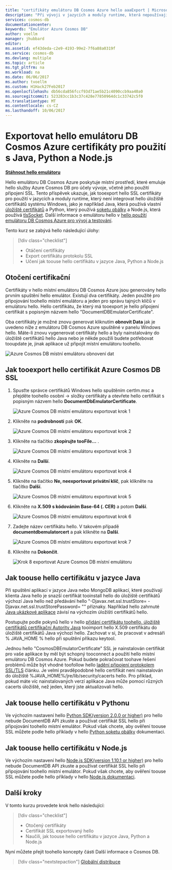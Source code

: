 ```yaml
---
title: "certifikáty emulátoru DB Cosmos Azure hello aaaExport | Microsoft Docs"
description: "Při vývoji v jazycích a moduly runtime, která nepoužívají úložiště certifikátů Windows hello bude potřebovat tooexport a spravovat certifikáty SSL hello. Tento příspěvek poskytuje podrobné pokyny."
services: cosmos-db
documentationcenter: 
keywords: "Emulátor Azure Cosmos DB"
author: voellm
manager: jhubbard
editor: 
ms.assetid: ef43deda-c2e9-4193-99e2-7f6a88a0319f
ms.service: cosmos-db
ms.devlang: multiple
ms.topic: article
ms.tgt_pltfrm: na
ms.workload: na
ms.date: 06/06/2017
ms.author: tvoellm
ms.custom: H1Hack27Feb2017
ms.openlocfilehash: db56cda856fccf93d71ae5b21c4090ccb9aa40a0
ms.sourcegitcommit: 523283cc1b3c37c428e77850964dc1c33742c5f0
ms.translationtype: MT
ms.contentlocale: cs-CZ
ms.lasthandoff: 10/06/2017
---
```

# <a name="export-hello-azure-cosmos-db-emulator-certificates-for-use-with-java-python-and-nodejs"></a>Exportovat hello emulátoru DB Cosmos Azure certifikáty pro použití s Java, Python a Node.js

[**Stáhnout hello emulátoru**](https://aka.ms/cosmosdb-emulator)

Hello emulátoru DB Cosmos Azure poskytuje místní prostředí, které emuluje hello služby Azure Cosmos DB pro účely vývoje, včetně jeho použití připojení SSL. Tento příspěvek ukazuje, jak tooexport hello SSL certifikáty pro použití v jazycích a moduly runtime, který není integrovat hello úložiště certifikátů systému Windows, jako je například Java, která používá vlastní [úložiště certifikátů](https://docs.oracle.com/cd/E19830-01/819-4712/ablqw/index.html) a Python, který používá [soketu obálky](https://docs.python.org/2/library/ssl.html) a Node.js, která používá [tlsSocket](https://nodejs.org/api/tls.html#tls_tls_connect_options_callback). Další informace o emulátoru hello v [hello použití emulátoru DB Cosmos Azure pro vývoj a testování](./local-emulator.md).

Tento kurz se zabývá hello následující úlohy:

> [!div class="checklist"]
> * Otáčení certifikáty
> * Export certifikátu protokolu SSL
> * Učení jak toouse hello certifikátu v jazyce Java, Python a Node.js

## <a name="certification-rotation"></a>Otočení certifikační

Certifikáty v hello místní emulátoru DB Cosmos Azure jsou generovány hello prvním spuštění hello emulátor. Existují dva certifikáty. Jeden použité pro připojování toohello místní emulátoru a jeden pro správu tajných klíčů v emulátoru hello. Hello certifikátu, že který má tooexport je hello připojení certifikát s popisným názvem hello "DocumentDBEmulatorCertificate".

Oba certifikáty je možné znovu generovat kliknutím **obnovit Data** jak je uvedeno níže z emulátoru DB Cosmos Azure spuštěné v panelu Windows hello. Máte-li znovu vygenerovat certifikáty hello a byly nainstalovány do úložiště certifikátů hello Java nebo je někde použili budete potřebovat tooupdate je, jinak aplikace už připojit místní emulátoru toohello.

![Azure Cosmos DB místní emulátoru obnovení dat](./media/local-emulator-export-ssl-certificates/database-local-emulator-reset-data.png)

## <a name="how-tooexport-hello-azure-cosmos-db-ssl-certificate"></a>Jak tooexport hello certifikát Azure Cosmos DB SSL

1. Spusťte správce certifikátů Windows hello spuštěním certlm.msc a přejděte toohello osobní -> složky certifikáty a otevřete hello certifikát s popisným názvem hello **DocumentDbEmulatorCertificate**.

    ![Azure Cosmos DB místní emulátoru exportovat krok 1](./media/local-emulator-export-ssl-certificates/database-local-emulator-export-step-1.png)

2. Klikněte na **podrobnosti** pak **OK**.

    ![Azure Cosmos DB místní emulátoru exportovat krok 2](./media/local-emulator-export-ssl-certificates/database-local-emulator-export-step-2.png)

3. Klikněte na tlačítko **zkopírujte tooFile...** .

    ![Azure Cosmos DB místní emulátoru exportovat krok 3](./media/local-emulator-export-ssl-certificates/database-local-emulator-export-step-3.png)

4. Klikněte na **Další**.

    ![Azure Cosmos DB místní emulátoru exportovat krok 4](./media/local-emulator-export-ssl-certificates/database-local-emulator-export-step-4.png)

5. Klikněte na tlačítko **Ne, neexportovat privátní klíč**, pak klikněte na tlačítko **Další**.

    ![Azure Cosmos DB místní emulátoru exportovat krok 5](./media/local-emulator-export-ssl-certificates/database-local-emulator-export-step-5.png)

6. Klikněte na **X.509 s kódováním Base-64 (. CER)** a potom **Další**.

    ![Azure Cosmos DB místní emulátoru exportovat krok 6](./media/local-emulator-export-ssl-certificates/database-local-emulator-export-step-6.png)

7. Zadejte název certifikátu hello. V takovém případě **documentdbemulatorcert** a pak klikněte na **Další**.

    ![Azure Cosmos DB místní emulátoru exportovat krok 7](./media/local-emulator-export-ssl-certificates/database-local-emulator-export-step-7.png)

8. Klikněte na **Dokončit**.

    ![Krok 8 exportovat Azure Cosmos DB místní emulátoru](./media/local-emulator-export-ssl-certificates/database-local-emulator-export-step-8.png)

## <a name="how-toouse-hello-certificate-in-java"></a>Jak toouse hello certifikátu v jazyce Java

Při spuštění aplikací v jazyce Java nebo MongoDB aplikací, které používají klienta Java hello je snazší certifikát tooinstall hello do úložiště certifikátů výchozí Java hello než předávání hello "-Djavax.net.ssl.trustStore=<keystore> - Djavax.net.ssl.trustStorePassword= "<password>" příznaky. Například hello zahrnuté [Java ukázkové aplikace](https://localhost:8081/_explorer/index.html) závisí na výchozím úložišti certifikátů hello.

Postupujte podle pokynů hello v hello [přidání certifikátu toohello, úložiště certifikátů certifikační Autority Java](https://docs.microsoft.com/azure/java-add-certificate-ca-store) tooimport hello X.509 certifikátu do úložiště certifikátů Java výchozí hello. Zachovat v si, že pracovat v adresáři % JAVA_HOME % hello při spuštění příkazu keytool.

Jednou hello "CosmosDBEmulatorCertificate" SSL je nainstalován certifikát pro vaše aplikace by měl být schopný tooconnect a použití hello místní emulátoru DB Cosmos Azure. Pokud budete pokračovat toohave řešení problémů může být vhodné toofollow hello [ladění připojení protokolem SSL/TLS](http://docs.oracle.com/javase/7/docs/technotes/guides/security/jsse/ReadDebug.html) článku. Je velmi pravděpodobné hello certifikát není nainstalován do úložiště %JAVA_HOME%/jre/lib/security/cacerts hello. Pro příklad, pokud máte víc nainstalovaných verzí aplikace Java může pomocí různých cacerts úložiště, než jeden, který jste aktualizovali hello.

## <a name="how-toouse-hello-certificate-in-python"></a>Jak toouse hello certifikátu v Pythonu

Ve výchozím nastavení hello [Python SDK(version 2.0.0 or higher)](documentdb-sdk-python.md) pro hello nebude DocumentDB API zkuste a používat certifikát SSL hello při připojování toohello místní emulátor. Pokud však chcete, aby ověření toouse SSL můžete podle hello příklady v hello [Python soketu obálky](https://docs.python.org/2/library/ssl.html) dokumentaci.

## <a name="how-toouse-hello-certificate-in-nodejs"></a>Jak toouse hello certifikátu v Node.js

Ve výchozím nastavení hello [Node.js SDK(version 1.10.1 or higher)](documentdb-sdk-node.md) pro hello nebude DocumentDB API zkuste a používat certifikát SSL hello při připojování toohello místní emulátor. Pokud však chcete, aby ověření toouse SSL můžete podle hello příklady v hello [Node.js dokumentaci](https://nodejs.org/api/tls.html#tls_tls_connect_options_callback).

## <a name="next-steps"></a>Další kroky

V tomto kurzu provedete krok hello následující:

> [!div class="checklist"]
> * Otočený certifikáty
> * Certifikát SSL exportovaný hello
> * Naučili, jak toouse hello certifikátu v jazyce Java, Python a Node.js

Nyní můžete přejít toohello koncepty části Další informace o Cosmos DB.

> [!div class="nextstepaction"]
> [Globální distribuce](distribute-data-globally.md) 
